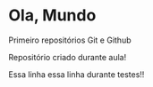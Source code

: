 # Ola, Mundo
 Primeiro repositórios Git e Github

 Repositório criado durante aula!
 
 Essa linha essa linha durante testes!!

